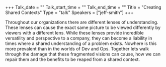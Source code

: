 +++
Talk_date = ""
Talk_start_time = ""
Talk_end_time = ""
Title = "Creating Shared Contexts"
Type = "talk"
Speakers = ["jeff-smith"]
+++

Throughout our organizations there are different lenses of understanding. These lenses can cause the exact same picture to be viewed differently by viewers with a different lens. While these lenses provide incredible versatility and perspective to a company, they can become a liability in times where a shared understanding of a problem exists. Nowhere is this more prevalent than in the worlds of Dev and Ops. Together lets walk through the damage that these fragmented visions can cause, how we can repair them and the benefits to be reaped from a shared context.
